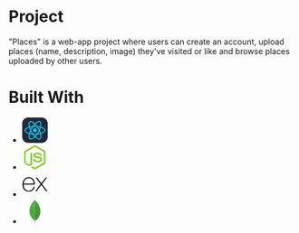 # Project
"Places" is a web-app project where users can create an account, upload places (name, description, image) they've visited or like and browse places uploaded by other users.

# Built With
<ul>
  <li><img src="https://raw.githubusercontent.com/tandpfun/skill-icons/d1c752b99bb25a0e5aa363bae1db2809173ee966/icons/React-Dark.svg" width="45" height="45" /></li>
  <li><img src="https://raw.githubusercontent.com/devicons/devicon/1119b9f84c0290e0f0b38982099a2bd027a48bf1/icons/nodejs/nodejs-original.svg" width="45" height="45" /></li>
  <li><img src="https://raw.githubusercontent.com/devicons/devicon/1119b9f84c0290e0f0b38982099a2bd027a48bf1/icons/express/express-original.svg" width="45" height="45" /></li>
  <li><img src="https://raw.githubusercontent.com/devicons/devicon/1119b9f84c0290e0f0b38982099a2bd027a48bf1/icons/mongodb/mongodb-original.svg" width="45" height="45" /></li>
</ul>
